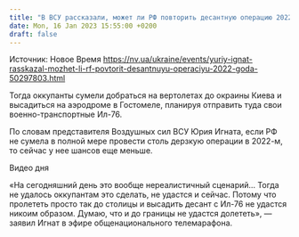 ```yaml
---
title: "В ВСУ рассказали, может ли РФ повторить десантную операцию 2022 года для захвата Киева"
date: Mon, 16 Jan 2023 15:55:00 +0200
draft: false
---
```

Источник: Новое Время https://nv.ua/ukraine/events/yuriy-ignat-rasskazal-mozhet-li-rf-povtorit-desantnuyu-operaciyu-2022-goda-50297803.html


 Тогда оккупанты сумели добраться на вертолетах до окраины Киева и высадиться на аэродроме в Гостомеле, планируя отправить туда свои военно-транспортные Ил-76.

По словам представителя Воздушных сил ВСУ Юрия Игната, если РФ не сумела в полной мере провести столь дерзкую операции в 2022-м, то сейчас у нее шансов еще меньше.

  Видео дня   

«На сегодняшний день это вообще нереалистичный сценарий… Тогда не удалось оккупантам это сделать, не удастся и сейчас. Потому что пролететь просто так до столицы и высадить десант с Ил-76 не удастся никоим образом. Думаю, что и до границы не удастся долететь», — заявил Игнат в эфире общенационального телемарафона.
